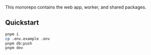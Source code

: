

This monorepo contains the web app, worker, and shared packages.

## Quickstart

```bash
pnpm i
cp .env.example .env
pnpm db:push
pnpm dev
```

